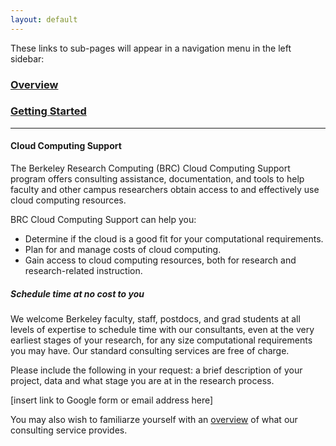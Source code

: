 ```yaml
---
layout: default
---
```


These links to sub-pages will appear in a navigation menu in the left sidebar:

### [Overview](https://ucberkeley.github.io/brc-draft-documentation/cloud/overview.html)

### [Getting Started](https://ucberkeley.github.io/brc-draft-documentation/cloud/gettingstarted.html)

---

#### Cloud Computing Support

The Berkeley Research Computing (BRC) Cloud Computing Support program offers consulting assistance, documentation, and tools to help faculty and other campus researchers obtain access to and effectively use cloud computing resources.

BRC Cloud Computing Support can help you:

* Determine if the cloud is a good fit for your computational requirements.
* Plan for and manage costs of cloud computing.
* Gain access to cloud computing resources, both for research and research-related instruction.

##### Schedule time at no cost to you

We welcome Berkeley faculty, staff, postdocs, and grad students at all levels of expertise to schedule time with our consultants, even at the very earliest stages of your research, for any size computational requirements you may have. Our standard consulting services are free of charge.

Please include the following in your request: a brief description of your project, data and what stage you are at in the research process.

[insert link to Google form or email address here]

You may also wish to familiarze yourself with an [overview](https://ucberkeley.github.io/brc-draft-documentation/cloud/overview.html) of what our consulting service provides.

